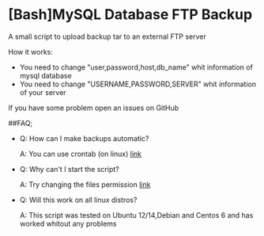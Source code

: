 [Bash]MySQL Database FTP Backup
======================

A small script to upload backup tar to an external FTP server

How it works:
* You need to change "user,password,host,db_name" whit information of mysql database
* You need to change "USERNAME,PASSWORD,SERVER" whit information of your server

If you have some problem open an issues on GitHub

##FAQ;

* Q: How can I make backups automatic?

    A: You can use crontab (on linux) [link](http://www.cyberciti.biz/faq/how-do-i-add-jobs-to-cron-under-linux-or-unix-oses/)


* Q: Why can't I start the script?

    A: Try changing the files permission [link](http://www.cyberciti.biz/faq/how-to-use-chmod-and-chown-command/)


* Q: Will this work on all linux distros?

    A: This script was tested on Ubuntu 12/14,Debian and Centos 6 and has worked whitout any problems